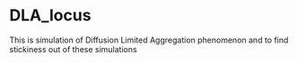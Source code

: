# DLA_locus
This is simulation of Diffusion Limited Aggregation phenomenon and to find stickiness out of these simulations
